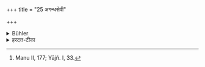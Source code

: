 +++
title = "25 अगन्धसेवी"

+++

<details><summary>Bühler</summary>

25. He shall not use perfumes. [^11] 


[^11]:  Manu II, 177; Yājñ. I, 33.
</details>

<details><summary>हरदत्त-टीका</summary>

## सूत्रम्
अगन्धसेवी ॥ २५ ॥
### टिप्पनी
चन्दनादीनि गन्धद्रव्याणि न सेवेत ॥ २५ ॥
</details>
